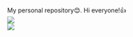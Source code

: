 My personal repository:blush:.
Hi everyone!:+1:
</br>
<a href="https://github.com/OtabekVaxobov/github-readme-stats">
  <img align="center" src="https://github-readme-stats.vercel.app/api?username=OtabekVaxobov&show_icons=true&include_all_commits=true&theme=" />
</a>
</br>
<img align="center" src="https://github-readme-stats.vercel.app/api/top-langs/?username=OtabekVaxobov&layout=compact&theme=" />



